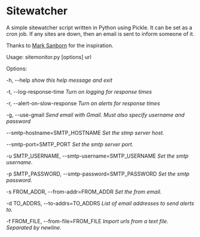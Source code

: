 Sitewatcher
===========

A simple sitewatcher script written in Python using Pickle. It can be set as a cron job.
If any sites are down, then an email is sent to inform someone of it.



Thanks to [Mark Sanborn](https://github.com/sanbornm/)  for the inspiration.

Usage: sitemonitor.py [options] url

Options:

-h, --help  *show this help message and exit*

-t, --log-response-time  *Turn on logging for response times*

-r, --alert-on-slow-response  *Turn on alerts for response times*

-g, --use-gmail  *Send email with Gmail.  Must also specify username and password*

--smtp-hostname=SMTP_HOSTNAME  *Set the stmp server host.*

--smtp-port=SMTP_PORT  *Set the smtp server port.*

-u SMTP_USERNAME, --smtp-username=SMTP_USERNAME  *Set the smtp username.*

-p SMTP_PASSWORD, --smtp-password=SMTP_PASSWORD  *Set the smtp password.*

-s FROM_ADDR, --from-addr=FROM_ADDR  *Set the from email.*

-d TO_ADDRS, --to-addrs=TO_ADDRS  *List of email addresses to send alerts to.*

-f FROM_FILE, --from-file=FROM_FILE  *Import urls from a text file. Separated by newline.*
